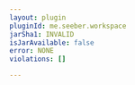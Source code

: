 ```yaml
---
layout: plugin
pluginId: me.seeber.workspace
jarSha1: INVALID
isJarAvailable: false
error: NONE
violations: []

---
```

